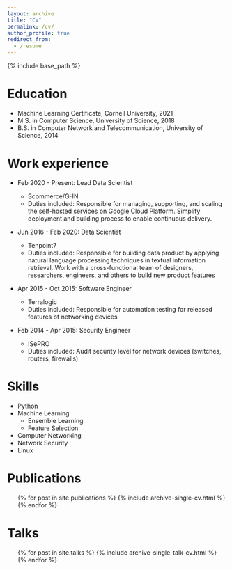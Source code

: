 ```yaml
---
layout: archive
title: "CV"
permalink: /cv/
author_profile: true
redirect_from:
  - /resume
---
```


{% include base_path %}

Education
======
* Machine Learning Certificate, Cornell University, 2021
* M.S. in Computer Science, University of Science, 2018
* B.S. in Computer Network and Telecommunication, University of Science, 2014

Work experience
======

* Feb 2020 - Present: Lead Data Scientist
  * Scommerce/GHN
  * Duties included: Responsible for managing, supporting, and scaling the self-hosted services on Google Cloud Platform. Simplify deployment and building process to enable continuous delivery.


* Jun 2016 - Feb 2020: Data Scientist
  * Tenpoint7
  * Duties included: Responsible for building data product by applying natural language processing techniques in textual information retrieval. Work with a cross-functional team of designers, researchers, engineers, and others to build new product features


* Apr 2015 - Oct 2015: Software Engineer
  * Terralogic
  * Duties included: Responsible for automation testing for released features of networking devices

* Feb 2014 - Apr 2015: Security Engineer
  * ISePRO
  * Duties included: Audit security level for network devices (switches, routers, firewalls)

Skills
======
* Python
* Machine Learning
  * Ensemble Learning
  * Feature Selection
* Computer Networking
* Network Security
* Linux

Publications
======
  <ul>{% for post in site.publications %}
    {% include archive-single-cv.html %}
  {% endfor %}</ul>

Talks
======
  <ul>{% for post in site.talks %}
    {% include archive-single-talk-cv.html %}
  {% endfor %}</ul>

<!-- Teaching -->
<!-- ====== -->
<!--   <ul>{% for post in site.teaching %} -->
<!--     {% include archive-single-cv.html %} -->
<!--   {% endfor %}</ul> -->



<!-- [**Full resume is here**](http://quandb.github.io/files/quan_duong_resume.pdf) -->
